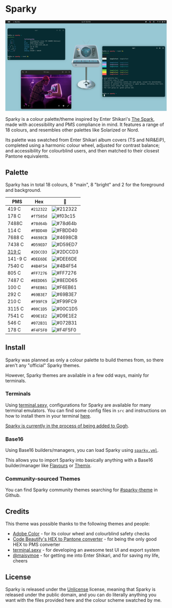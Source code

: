 # Sparky

![Image of two Black Box terminals using Sparky, displaying the commands pfetch and colours each as a demonstration. Font used is Intel One Mono, and wallpaper is a custom edit of The Spark's album cover.](ast/sc.png)

Sparky is a colour palette/theme inspired by Enter Shikari's [The Spark](https://album.link/mx/i/1263896001), made with accessibility and PMS compliance in mind. It features a range of 18 colours, and resembles other palettes like Solarized or Nord.

Its palette was swatched from Enter Shikari album covers (TS and NiR&EiP), completed using a harmonic colour wheel, adjusted for contrast balance; and accessibility for colourblind users, and then matched to their closest Pantone equivalents.

## Palette
Sparky has in total 18 colours, 8 "main", 8 "bright" and 2 for the foreground and background.

PMS | Hex | 🎨
---|---|---
419 C | `#212322` | ![#212322](https://placehold.co/15x15/212322/212322.png)
178 C | `#ff585d` | ![#f03c15](https://placehold.co/15x15/f03c15/f03c15.png)
7488C | `#78d64b` | ![#78d64b](https://placehold.co/15x15/78d64b/78d64b.png)
114 C | `#FBDD40` | ![#FBDD40](https://placehold.co/15x15/FBDD40/FBDD40.png)
7688 C | `#4698CB` | ![#4698CB](https://placehold.co/15x15/4698CB/4698CB.png)
7438 C | `#D59ED7` | ![#D59ED7](https://placehold.co/15x15/D59ED7/D59ED7.png)
[319 C](https://x.com/ENTERSHIKARI/status/1200107247973609473?s=20) | `#2DCCD3` | ![#2DCCD3](https://placehold.co/15x15/2DCCD3/2DCCD3.png) 
141-9 C | `#DEE6DE` | ![#DEE6DE](https://placehold.co/15x15/DEE6DE/DEE6DE.png)
7540 C | `#4B4F54` | ![#4B4F54](https://placehold.co/15x15/4B4F54/4B4F54.png)
805 C | `#FF7276` | ![#FF7276](https://placehold.co/15x15/FF7276/FF7276.png)
7487 C | `#8EDD65` | ![#8EDD65](https://placehold.co/15x15/8EDD65/8EDD65.png)
100 C | `#F6EB61` | ![#F6EB61](https://placehold.co/15x15/F6EB61/F6EB61.png)
292 C | `#69B3E7` | ![#69B3E7](https://placehold.co/15x15/69B3E7/69B3E7.png)
210 C | `#F99FC9` | ![#F99FC9](https://placehold.co/15x15/F99FC9/F99FC9.png)
3115 C | `#00C1D5` | ![#00C1D5](https://placehold.co/15x15/00C1D5/00C1D5.png)
7541 C | `#D9E1E2` | ![#D9E1E2](https://placehold.co/15x15/D9E1E2/D9E1E2.png)
546 C | `#072B31` | ![#072B31](https://placehold.co/15x15/072B31/072B31.png)
178 C | `#F4F5F0` | ![#F4F5F0](https://placehold.co/15x15/F4F5F0/F4F5F0.png)

 
## Install
Sparky was planned as only a colour palette to build themes from, so there aren't any "official" Sparky themes.

However, Sparky themes are available in a few odd ways, mainly for terminals.

### Terminals
Using [terminal.sexy](https://terminal.sexy), configurations for Sparky are available for many terminal emulators.  You can find some config files in `src` and instructions on how to install them in your terminal [here](src/README.md).

[Sparky is currently in the process of being added to Gogh](https://github.com/Gogh-Co/Gogh/pull/423).

### Base16
Using Base16 builders/managers, you can load Sparky using [`sparky.yml`](src/sparky.yml).

This allows you to import Sparky into basically anything with a Base16 builder/manager like [Flavours](https://github.com/misterio77/flavours) or [Themix](https://github.com/themix-project/themix-gui).

### Community-sourced Themes
You can find Sparky community themes searching for [#sparky-theme](https://github.com/search?q=sparky-theme) in Github.

## Credits
This theme was possible thanks to the following themes and people:
- [Adobe Color](https://color.adobe.com/) - for its colour wheel and colourblind safety checks
- [Code Beautify's HEX to Pantone converter](https://codebeautify.org/hex-to-pantone-converter) - for being the only good HEX to PMS converter
- [terminal.sexy](https://terminal.sexy/) - for developing an awesome test UI and export system
- [@maisymoe](https://github.com/maisymoe) - for getting me into Enter Shikari, and for saving my life, cheers

## License
Sparky is released under the [Unlicense](https://unlicense.org) license, meaning that Sparky is released under the public domain, and you can do literally anything you want with the files provided here and the colour scheme swatched by me.